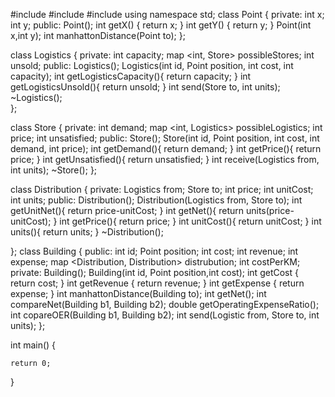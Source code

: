 #include <iostream>
#include <cmath> 
#include <map>
using namespace std;
class Point
{
	private:
		int x;
		int y;
	public:
		Point();
		int getX()
		{
			return x;
		}
		int getY()
		{
			return y;
		}
		Point(int x,int y);
		int manhattonDistance(Point to);
};

class Logistics
{
	private:
		int capacity;
		map <int, Store> possibleStores;
		int unsold;
	public:
		Logistics();
		Logistics(int id, Point position, int cost, int capacity);
		int getLogisticsCapacity(){
			return capacity;
		}
		int getLogisticsUnsold(){
			return unsold;
		}
		int send(Store to, int units);	 
		~Logistics();	
};

class Store
{
	private:
		int demand;
		map <int, Logistics> possibleLogistics;
		int price;
		int unsatisfied;
	public:
		Store();
		Store(int id, Point position, int cost, int demand, int price);
		int getDemand(){
			return demand;
		}
		int getPrice(){
			return price;
		}
		int getUnsatisfied(){
			return unsatisfied;
		}
		int receive(Logistics from, int units);
		~Store();
};

class Distribution
{
	private:
		Logistics from;
		Store to;
		int price;
		int unitCost;
		int units;
	public:
		Distribution();
		Distribution(Logistics from, Store to);	
		int getUnitNet(){
			return price-unitCost;
		}
		int getNet(){
			return units(price-unitCost);
		}
		int getPrice(){
			return price;
		}
		int unitCost(){
			return unitCost;
		}
		int units(){
			return units;
		}
		~Distribution();	
		
};
class Building
{
	public:
		int id;
		Point position;
		int cost;
		int revenue;
		int expense;
		map <Distribution, Distribution> distrubution;
		int costPerKM;
	private:
		Building();
		Building(int id, Point position,int cost);
		int getCost
		{
			return cost;
		}
		int getRevenue
		{
			return revenue;
		}
		int getExpense
		{
			return expense;
		}
		int manhattonDistance(Building to);
		int getNet();
		int compareNet(Building b1, Building b2);
		double getOperatingExpenseRatio();
		int copareOER(Building b1, Building b2);
		int send(Logistic from, Store to, int units);
};

int main()
{
	
	return 0;
}


